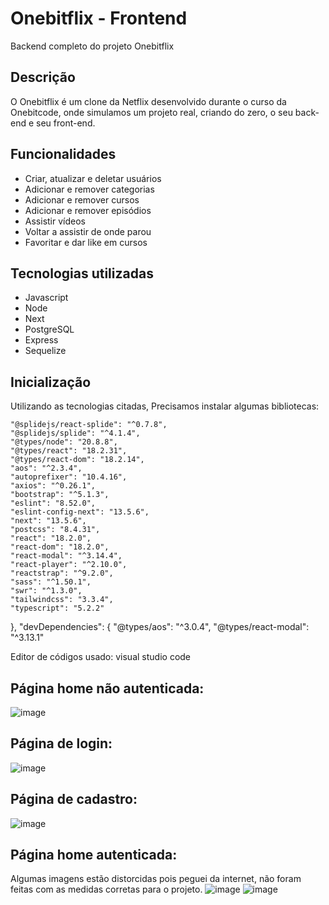 
# Onebitflix - Frontend

Backend completo do projeto Onebitflix


## Descrição

O Onebitflix é um clone da Netflix desenvolvido durante o curso da Onebitcode, onde simulamos um projeto real, criando do zero, o seu back-end e seu front-end.
## Funcionalidades
- Criar, atualizar e deletar usuários
- Adicionar e remover categorias
- Adicionar e remover cursos
- Adicionar e remover episódios
- Assistir vídeos
- Voltar a assistir de onde parou
- Favoritar e dar like em cursos

## Tecnologias utilizadas

- Javascript
- Node
- Next
- PostgreSQL
- Express
- Sequelize
## Inicialização
Utilizando as tecnologias citadas, Precisamos instalar algumas bibliotecas: 


    "@splidejs/react-splide": "^0.7.8",
    "@splidejs/splide": "^4.1.4",
    "@types/node": "20.8.8",
    "@types/react": "18.2.31",
    "@types/react-dom": "18.2.14",
    "aos": "^2.3.4",
    "autoprefixer": "10.4.16",
    "axios": "^0.26.1",
    "bootstrap": "^5.1.3",
    "eslint": "8.52.0",
    "eslint-config-next": "13.5.6",
    "next": "13.5.6",
    "postcss": "8.4.31",
    "react": "18.2.0",
    "react-dom": "18.2.0",
    "react-modal": "^3.14.4",
    "react-player": "^2.10.0",
    "reactstrap": "^9.2.0",
    "sass": "^1.50.1",
    "swr": "^1.3.0",
    "tailwindcss": "3.3.4",
    "typescript": "5.2.2"
  },
  "devDependencies": {
    "@types/aos": "^3.0.4",
    "@types/react-modal": "^3.13.1"

Editor de códigos usado: visual studio code

## Página home não autenticada:

![image](https://github.com/ViniPessan/onebitflixFrontend/assets/136939544/48f7d6cc-5d07-4855-82d6-7a0c7323076b)

## Página de login:

![image](https://github.com/ViniPessan/onebitflixFrontend/assets/136939544/9080d3f5-a886-472d-b57e-a3813934efb8)

## Página de cadastro:

![image](https://github.com/ViniPessan/onebitflixFrontend/assets/136939544/8ff428d2-94e4-49a3-ac1e-47f4d72bf2b5)

## Página home autenticada:
Algumas imagens estão distorcidas pois peguei da internet, não foram feitas com as medidas corretas para o projeto.
![image](https://github.com/ViniPessan/onebitflixFrontend/assets/136939544/cf8d85f9-097f-46de-8f76-718f586916a3)
![image](https://github.com/ViniPessan/onebitflixFrontend/assets/136939544/3cd402a6-a03d-4c11-ba93-58e60613e41c)






